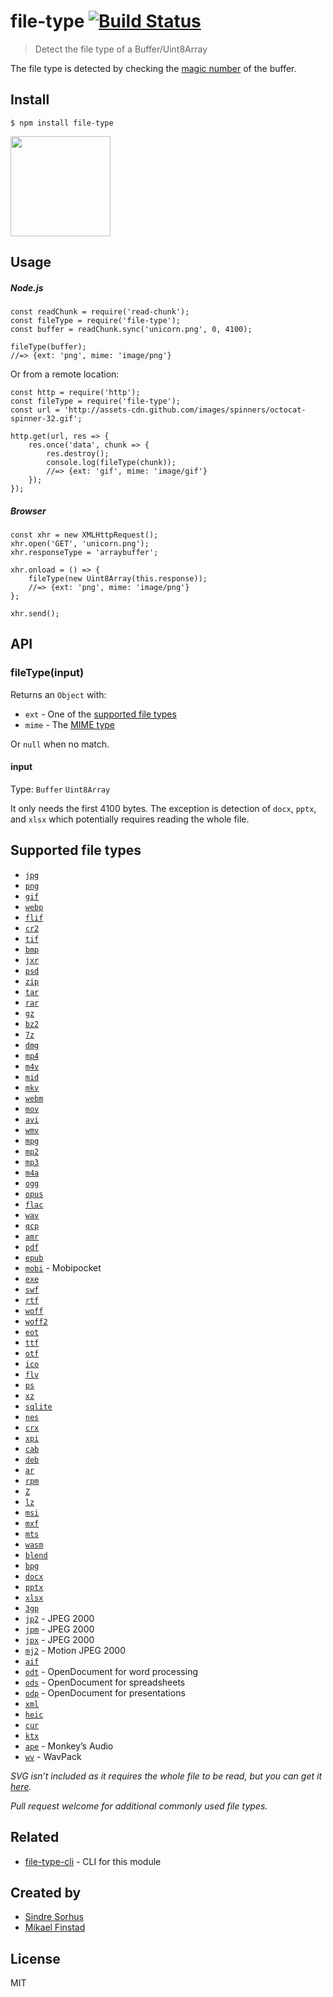 file-type [![Build Status](https://travis-ci.org/sindresorhus/file-type.svg?branch=master)](https://travis-ci.org/sindresorhus/file-type)
=========================================================================================================================================

> Detect the file type of a Buffer/Uint8Array

The file type is detected by checking the [magic number](http://en.wikipedia.org/wiki/Magic_number_(programming)#Magic_numbers_in_files) of the buffer.

Install
-------

    $ npm install file-type

[<img src="https://c5.patreon.com/external/logo/become_a_patron_button@2x.png" width="160" />](https://www.patreon.com/sindresorhus)

Usage
-----

##### Node.js

    const readChunk = require('read-chunk');
    const fileType = require('file-type');
    const buffer = readChunk.sync('unicorn.png', 0, 4100);

    fileType(buffer);
    //=> {ext: 'png', mime: 'image/png'}

Or from a remote location:

    const http = require('http');
    const fileType = require('file-type');
    const url = 'http://assets-cdn.github.com/images/spinners/octocat-spinner-32.gif';

    http.get(url, res => {
        res.once('data', chunk => {
            res.destroy();
            console.log(fileType(chunk));
            //=> {ext: 'gif', mime: 'image/gif'}
        });
    });

##### Browser

    const xhr = new XMLHttpRequest();
    xhr.open('GET', 'unicorn.png');
    xhr.responseType = 'arraybuffer';

    xhr.onload = () => {
        fileType(new Uint8Array(this.response));
        //=> {ext: 'png', mime: 'image/png'}
    };

    xhr.send();

API
---

### fileType(input)

Returns an `Object` with:

-   `ext` - One of the [supported file types](#supported-file-types)
-   `mime` - The [MIME type](http://en.wikipedia.org/wiki/Internet_media_type)

Or `null` when no match.

#### input

Type: `Buffer` `Uint8Array`

It only needs the first 4100 bytes. The exception is detection of `docx`, `pptx`, and `xlsx` which potentially requires reading the whole file.

Supported file types
--------------------

-   [`jpg`](https://en.wikipedia.org/wiki/JPEG)
-   [`png`](https://en.wikipedia.org/wiki/Portable_Network_Graphics)
-   [`gif`](https://en.wikipedia.org/wiki/GIF)
-   [`webp`](https://en.wikipedia.org/wiki/WebP)
-   [`flif`](https://en.wikipedia.org/wiki/Free_Lossless_Image_Format)
-   [`cr2`](http://fileinfo.com/extension/cr2)
-   [`tif`](https://en.wikipedia.org/wiki/Tagged_Image_File_Format)
-   [`bmp`](https://en.wikipedia.org/wiki/BMP_file_format)
-   [`jxr`](https://en.wikipedia.org/wiki/JPEG_XR)
-   [`psd`](https://en.wikipedia.org/wiki/Adobe_Photoshop#File_format)
-   [`zip`](https://en.wikipedia.org/wiki/Zip_(file_format))
-   [`tar`](https://en.wikipedia.org/wiki/Tar_(computing)#File_format)
-   [`rar`](https://en.wikipedia.org/wiki/RAR_(file_format))
-   [`gz`](https://en.wikipedia.org/wiki/Gzip)
-   [`bz2`](https://en.wikipedia.org/wiki/Bzip2)
-   [`7z`](https://en.wikipedia.org/wiki/7z)
-   [`dmg`](https://en.wikipedia.org/wiki/Apple_Disk_Image)
-   [`mp4`](https://en.wikipedia.org/wiki/MPEG-4_Part_14#Filename_extensions)
-   [`m4v`](https://en.wikipedia.org/wiki/M4V)
-   [`mid`](https://en.wikipedia.org/wiki/MIDI)
-   [`mkv`](https://en.wikipedia.org/wiki/Matroska)
-   [`webm`](https://en.wikipedia.org/wiki/WebM)
-   [`mov`](https://en.wikipedia.org/wiki/QuickTime_File_Format)
-   [`avi`](https://en.wikipedia.org/wiki/Audio_Video_Interleave)
-   [`wmv`](https://en.wikipedia.org/wiki/Windows_Media_Video)
-   [`mpg`](https://en.wikipedia.org/wiki/MPEG-1)
-   [`mp2`](https://en.wikipedia.org/wiki/MPEG-1_Audio_Layer_II)
-   [`mp3`](https://en.wikipedia.org/wiki/MP3)
-   [`m4a`](https://en.wikipedia.org/wiki/MPEG-4_Part_14#.MP4_versus_.M4A)
-   [`ogg`](https://en.wikipedia.org/wiki/Ogg)
-   [`opus`](https://en.wikipedia.org/wiki/Opus_(audio_format))
-   [`flac`](https://en.wikipedia.org/wiki/FLAC)
-   [`wav`](https://en.wikipedia.org/wiki/WAV)
-   [`qcp`](https://en.wikipedia.org/wiki/QCP)
-   [`amr`](https://en.wikipedia.org/wiki/Adaptive_Multi-Rate_audio_codec)
-   [`pdf`](https://en.wikipedia.org/wiki/Portable_Document_Format)
-   [`epub`](https://en.wikipedia.org/wiki/EPUB)
-   [`mobi`](https://en.wikipedia.org/wiki/Mobipocket) - Mobipocket
-   [`exe`](https://en.wikipedia.org/wiki/.exe)
-   [`swf`](https://en.wikipedia.org/wiki/SWF)
-   [`rtf`](https://en.wikipedia.org/wiki/Rich_Text_Format)
-   [`woff`](https://en.wikipedia.org/wiki/Web_Open_Font_Format)
-   [`woff2`](https://en.wikipedia.org/wiki/Web_Open_Font_Format)
-   [`eot`](https://en.wikipedia.org/wiki/Embedded_OpenType)
-   [`ttf`](https://en.wikipedia.org/wiki/TrueType)
-   [`otf`](https://en.wikipedia.org/wiki/OpenType)
-   [`ico`](https://en.wikipedia.org/wiki/ICO_(file_format))
-   [`flv`](https://en.wikipedia.org/wiki/Flash_Video)
-   [`ps`](https://en.wikipedia.org/wiki/Postscript)
-   [`xz`](https://en.wikipedia.org/wiki/Xz)
-   [`sqlite`](https://www.sqlite.org/fileformat2.html)
-   [`nes`](http://fileinfo.com/extension/nes)
-   [`crx`](https://developer.chrome.com/extensions/crx)
-   [`xpi`](https://en.wikipedia.org/wiki/XPInstall)
-   [`cab`](https://en.wikipedia.org/wiki/Cabinet_(file_format))
-   [`deb`](https://en.wikipedia.org/wiki/Deb_(file_format))
-   [`ar`](https://en.wikipedia.org/wiki/Ar_(Unix))
-   [`rpm`](http://fileinfo.com/extension/rpm)
-   [`Z`](http://fileinfo.com/extension/z)
-   [`lz`](https://en.wikipedia.org/wiki/Lzip)
-   [`msi`](https://en.wikipedia.org/wiki/Windows_Installer)
-   [`mxf`](https://en.wikipedia.org/wiki/Material_Exchange_Format)
-   [`mts`](https://en.wikipedia.org/wiki/.m2ts)
-   [`wasm`](https://en.wikipedia.org/wiki/WebAssembly)
-   [`blend`](https://wiki.blender.org/index.php/Dev:Source/Architecture/File_Format)
-   [`bpg`](https://bellard.org/bpg/)
-   [`docx`](https://en.wikipedia.org/wiki/Office_Open_XML)
-   [`pptx`](https://en.wikipedia.org/wiki/Office_Open_XML)
-   [`xlsx`](https://en.wikipedia.org/wiki/Office_Open_XML)
-   [`3gp`](https://en.wikipedia.org/wiki/3GP_and_3G2)
-   [`jp2`](https://en.wikipedia.org/wiki/JPEG_2000) - JPEG 2000
-   [`jpm`](https://en.wikipedia.org/wiki/JPEG_2000) - JPEG 2000
-   [`jpx`](https://en.wikipedia.org/wiki/JPEG_2000) - JPEG 2000
-   [`mj2`](https://en.wikipedia.org/wiki/Motion_JPEG_2000) - Motion JPEG 2000
-   [`aif`](https://en.wikipedia.org/wiki/Audio_Interchange_File_Format)
-   [`odt`](https://en.wikipedia.org/wiki/OpenDocument) - OpenDocument for word processing
-   [`ods`](https://en.wikipedia.org/wiki/OpenDocument) - OpenDocument for spreadsheets
-   [`odp`](https://en.wikipedia.org/wiki/OpenDocument) - OpenDocument for presentations
-   [`xml`](https://en.wikipedia.org/wiki/XML)
-   [`heic`](http://nokiatech.github.io/heif/technical.html)
-   [`cur`](https://en.wikipedia.org/wiki/ICO_(file_format))
-   [`ktx`](https://www.khronos.org/opengles/sdk/tools/KTX/file_format_spec/)
-   [`ape`](https://en.wikipedia.org/wiki/Monkey%27s_Audio) - Monkey’s Audio
-   [`wv`](https://en.wikipedia.org/wiki/WavPack) - WavPack

*SVG isn’t included as it requires the whole file to be read, but you can get it [here](https://github.com/sindresorhus/is-svg).*

*Pull request welcome for additional commonly used file types.*

Related
-------

-   [file-type-cli](https://github.com/sindresorhus/file-type-cli) - CLI for this module

Created by
----------

-   [Sindre Sorhus](https://github.com/sindresorhus)
-   [Mikael Finstad](https://github.com/mifi)

License
-------

MIT
